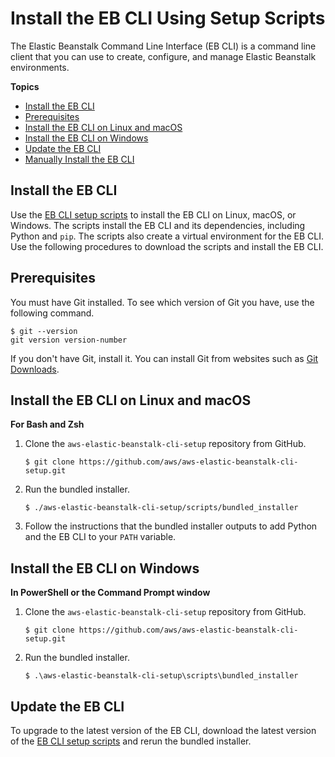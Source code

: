 # Install the EB CLI Using Setup Scripts<a name="eb-cli3-install"></a>

The Elastic Beanstalk Command Line Interface \(EB CLI\) is a command line client that you can use to create, configure, and manage Elastic Beanstalk environments\.

**Topics**
+ [Install the EB CLI](#eb-cli3-install.scripts)
+ [Prerequisites](#eb-cli3-install.scripts.prereqs)
+ [Install the EB CLI on Linux and macOS](#eb-cli3-install.scripts.linux)
+ [Install the EB CLI on Windows](#eb-cli3-install.scripts.windows)
+ [Update the EB CLI](#eb-cli3-install.scripts.update)
+ [Manually Install the EB CLI](eb-cli3-install-advanced.md)

## Install the EB CLI<a name="eb-cli3-install.scripts"></a>

Use the [EB CLI setup scripts](https://github.com/aws/aws-elastic-beanstalk-cli-setup) to install the EB CLI on Linux, macOS, or Windows\. The scripts install the EB CLI and its dependencies, including Python and `pip`\. The scripts also create a virtual environment for the EB CLI\. Use the following procedures to download the scripts and install the EB CLI\.

## Prerequisites<a name="eb-cli3-install.scripts.prereqs"></a>

You must have Git installed\. To see which version of Git you have, use the following command\.

```
$ git --version
git version version-number
```

If you don't have Git, install it\. You can install Git from websites such as [Git Downloads](https://git-scm.com/downloads)\.

## Install the EB CLI on Linux and macOS<a name="eb-cli3-install.scripts.linux"></a>

**For Bash and Zsh**

1. Clone the `aws-elastic-beanstalk-cli-setup` repository from GitHub\.

   ```
   $ git clone https://github.com/aws/aws-elastic-beanstalk-cli-setup.git
   ```

1. Run the bundled installer\.

   ```
   $ ./aws-elastic-beanstalk-cli-setup/scripts/bundled_installer
   ```

1. Follow the instructions that the bundled installer outputs to add Python and the EB CLI to your `PATH` variable\. 

## Install the EB CLI on Windows<a name="eb-cli3-install.scripts.windows"></a>

**In PowerShell or the Command Prompt window**

1. Clone the `aws-elastic-beanstalk-cli-setup` repository from GitHub\.

   ```
   $ git clone https://github.com/aws/aws-elastic-beanstalk-cli-setup.git
   ```

1. Run the bundled installer\.

   ```
   $ .\aws-elastic-beanstalk-cli-setup\scripts\bundled_installer
   ```

## Update the EB CLI<a name="eb-cli3-install.scripts.update"></a>

To upgrade to the latest version of the EB CLI, download the latest version of the [EB CLI setup scripts](https://github.com/aws/aws-elastic-beanstalk-cli-setup) and rerun the bundled installer\. 